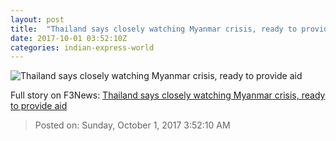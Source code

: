 ```yaml
---
layout: post
title:  "Thailand says closely watching Myanmar crisis, ready to provide aid"
date: 2017-10-01 03:52:10Z
categories: indian-express-world
---
```


![Thailand says closely watching Myanmar crisis, ready to provide aid](http://images.indianexpress.com/2017/09/rohingya9.jpg?w=759)




Full story on F3News: [Thailand says closely watching Myanmar crisis, ready to provide aid](http://www.f3nws.com/n/HRVvyE)

> Posted on: Sunday, October 1, 2017 3:52:10 AM
